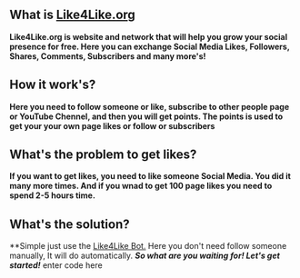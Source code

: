 ## What is [Like4Like.org](http://like4like.org)
**Like4Like.org is website and network that will help you grow your social presence for free.
Here you can exchange Social Media Likes, Followers, Shares, Comments, Subscribers and many more's!**
## How it work's?
**Here you need to follow someone or like, subscribe to other people page or YouTube Chennel, and then you will get points. The points is used to get your your own page likes or follow or subscribers**
## What's the problem to get likes?
**If you want to get likes, you need to like someone Social Media. You did it many more times. And if you wnad to get 100 page likes you need to spend 2-5 hours time.**
## What's the solution?
**Simple just use the [Like4Like Bot.](https://github.com/ImJawadHossain/Like4like_Bot) Here you don't need follow someone manually, It will do automatically. 
***So what are you waiting for! Let's get started!***
    enter code here

